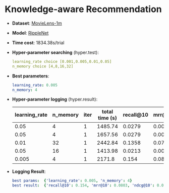 # Knowledge-aware Recommendation

- **Dataset**: [MovieLens-1m](../../md/ml-1m_kg.md)

- **Model**: [RippleNet](https://recbole.io/docs/user_guide/model/knowledge/cfkg.html)

- **Time cost**: 1834.38s/trial

- **Hyper-parameter searching** (hyper.test):

  ```yaml
  learning_rate choice [0.001,0.005,0.01,0.05]
  n_memory choice [4,8,16,32]
  ```

- **Best parameters**:

  ```yaml
  learning_rate: 0.005
  n_memory: 4
  ```

- **Hyper-parameter logging** (hyper.result):

  | learning_rate | n_memory | iter | total time (s) | recall@10 | mrr@10 | ndcg@10 |
  |---------------|----------|------|----------------|-----------|--------|---------|
  | 0.05          | 4        | 1    | 1485.74        | 0.0279    | 0.0095 | 0.0136  |
  | 0.05          | 4        | 1    | 1657.56        | 0.0279    | 0.0095 | 0.0136  |
  | 0.01          | 32       | 1    | 2442.84        | 0.1358    | 0.0723 | 0.0869  |
  | 0.05          | 16       | 1    | 1413.98        | 0.0213    | 0.0072 | 0.0104  |
  | 0.005         | 4        | 1    | 2171.8         | 0.154     | 0.0803 | 0.0973  |


- **Logging Result**:

  ```yaml
  best params:  {'learning_rate': 0.005, 'n_memory': 4}
  best result:  {'recall@10': 0.154, 'mrr@10': 0.0803, 'ndcg@10': 0.0973, 'hit@10': 0.1562, 'precision@10': 0.0157, 'time_this_iter_s': 2171.801709651947}

  ```
